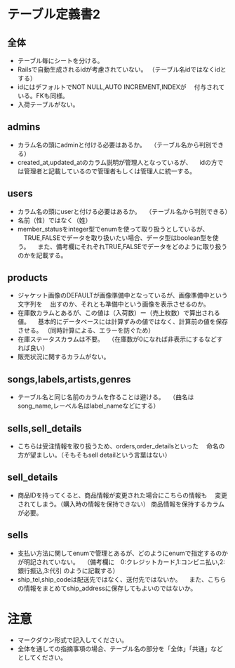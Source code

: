 # テーブル定義書2
## 全体
- テーブル毎にシートを分ける。
- Railsで自動生成されるidが考慮されていない。
 （テーブル名idではなくidとする）
- idにはデフォルトでNOT NULL,AUTO INCREMENT,INDEXが
　付与されている。FKも同様。
- 入荷テーブルがない。

## admins
- カラム名の頭にadminと付ける必要はあるか。
　（テーブル名から判別できる）
- created_at,updated_atのカラム説明が管理人となっているが、
　idの方では管理者と記載しているので管理者もしくは管理人に統一する。

## users
- カラム名の頭にuserと付ける必要はあるか。
　（テーブル名から判別できる）
- 名前（性）ではなく（姓）
- member_statusをinteger型でenumを使って取り扱うとしているが、
　TRUE,FALSEでデータを取り扱いたい場合、データ型はboolean型を使う。
　また、備考欄にそれぞれTRUE,FALSEでデータをどのように取り扱うのかを記載する。

## products
- ジャケット画像のDEFAULTが画像準備中となっているが、画像準備中という文字列を
　出すのか、それとも準備中という画像を表示させるのか。
- 在庫数カラムとあるが、この値は（入荷数）ー（売上枚数）で算出される値。 
　基本的にデータベースには計算ずみの値ではなく、計算前の値を保存させる。
 （同時計算による、エラーを防ぐため）
- 在庫ステータスカラムは不要。
　（在庫数が0になれば非表示にするなどすれば良い）
- 販売状況に関するカラムがない。

## songs,labels,artists,genres
- テーブル名と同じ名前のカラムを作ることは避ける。
　（曲名はsong_name,レーベル名はlabel_nameなどにする）

## sells,sell_details
- こちらは受注情報を取り扱うため、orders,order_detailsといった
　命名の方が望ましい。（そもそもsell detailという言葉はない）

## sell_details
- 商品IDを持ってくると、商品情報が変更された場合にこちらの情報も
　変更されてしまう。（購入時の情報を保持できない）
  商品情報を保持するカラムが必要。

## sells
- 支払い方法に関してenumで管理とあるが、どのようにenumで指定するのかが明記されていない。
　（備考欄に　0:クレジットカード,1:コンビニ払い,2:銀行振込,3:代引 のように記載する）
- ship_tel,ship_codeは配送先ではなく、送付先ではないか。
　また、こちらの情報をまとめてship_addressに保存してもよいのではないか。

# 注意
* マークダウン形式で記入してください。
* 全体を通しての指摘事項の場合、テーブル名の部分を「全体」「共通」などとしてください。
